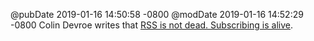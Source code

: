 @pubDate 2019-01-16 14:50:58 -0800
@modDate 2019-01-16 14:52:29 -0800
Colin Devroe writes that [RSS is not dead. Subscribing is alive](http://cdevroe.com/2019/01/16/rss-subscribing/).
